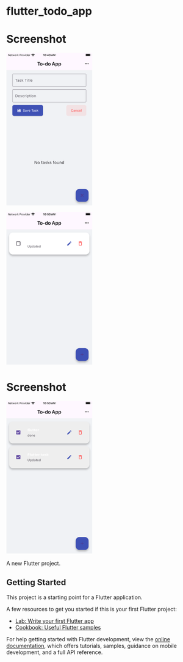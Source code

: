 # flutter_todo_app

# Screenshot
<img src="https://github.com/rashmi2201/Flutter_Todo_Task/blob/main/outputs/Simulator%20Screenshot%20-%20iPhone%20SE%20(3rd%20generation)%20-%202025-07-12%20at%2010.49.33.png" height="400">

<img src="
https://github.com/rashmi2201/Flutter_Todo_Task/blob/main/outputs/Simulator%20Screenshot%20-%20iPhone%20SE%20(3rd%20generation)%20-%202025-07-12%20at%2010.50.00.png" height="400">

# Screenshot
<img src="https://github.com/rashmi2201/Flutter_Todo_Task/blob/main/outputs/Simulator%20Screenshot%20-%20iPhone%20SE%20(3rd%20generation)%20-%202025-07-12%20at%2010.50.26.png
" height="400">




A new Flutter project.

## Getting Started

This project is a starting point for a Flutter application.

A few resources to get you started if this is your first Flutter project:

- [Lab: Write your first Flutter app](https://docs.flutter.dev/get-started/codelab)
- [Cookbook: Useful Flutter samples](https://docs.flutter.dev/cookbook)

For help getting started with Flutter development, view the
[online documentation](https://docs.flutter.dev/), which offers tutorials,
samples, guidance on mobile development, and a full API reference.
